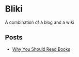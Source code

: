 # Bliki
A combination of a blog and a wiki

## Posts
* [Why You Should Read Books](pages/why_you_should_read_books.md)
